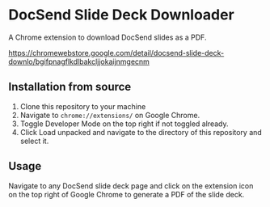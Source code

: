 # DocSend Slide Deck Downloader
A Chrome extension to download DocSend slides as a PDF.

https://chromewebstore.google.com/detail/docsend-slide-deck-downlo/bgifpnagflkdlbakcljjokaijnmgecnm

## Installation from source

1. Clone this repository to your machine
2. Navigate to `chrome://extensions/` on Google Chrome.
3. Toggle Developer Mode on the top right if not toggled already.
4. Click Load unpacked and navigate to the directory of this repository and select it.

## Usage

Navigate to any DocSend slide deck page and click on the extension icon on the top right of Google Chrome to generate a PDF of the slide deck.
